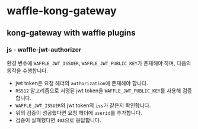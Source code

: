 # waffle-kong-gateway
## kong-gateway with waffle plugins

### js - waffle-jwt-authorizer
환경 변수에 `WAFFLE_JWT_ISSUER`, `WAFFLE_JWT_PUBLIC_KEY`가 존재해야 하며, 다음의 동작을 수행합니다.
- jwt token은 요청 헤더의 `authorization`에 존재해야 합니다.
- `RS512` 알고리즘으로 서명된 jwt token을 `WAFFLE_JWT_PUBLIC_KEY`를 사용해 검증합니다.
- `WAFFLE_JWT_ISSUER`와 jwt token의 `iss`가 같은지 확인합니다.
- 위의 검증이 성공했다면 요청 헤더에 `userid`를 추가합니다.
- 검증이 실패했다면 `403`으로 응답합니다.
